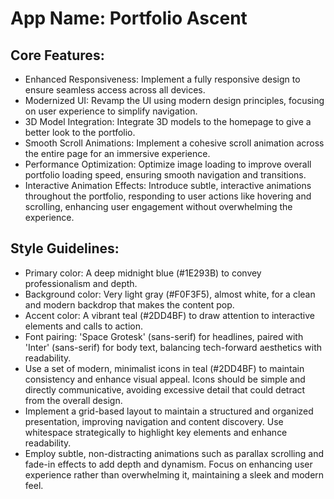 # **App Name**: Portfolio Ascent

## Core Features:

- Enhanced Responsiveness: Implement a fully responsive design to ensure seamless access across all devices.
- Modernized UI: Revamp the UI using modern design principles, focusing on user experience to simplify navigation.
- 3D Model Integration: Integrate 3D models to the homepage to give a better look to the portfolio.
- Smooth Scroll Animations: Implement a cohesive scroll animation across the entire page for an immersive experience.
- Performance Optimization: Optimize image loading to improve overall portfolio loading speed, ensuring smooth navigation and transitions.
- Interactive Animation Effects: Introduce subtle, interactive animations throughout the portfolio, responding to user actions like hovering and scrolling, enhancing user engagement without overwhelming the experience.

## Style Guidelines:

- Primary color: A deep midnight blue (#1E293B) to convey professionalism and depth.
- Background color: Very light gray (#F0F3F5), almost white, for a clean and modern backdrop that makes the content pop.
- Accent color: A vibrant teal (#2DD4BF) to draw attention to interactive elements and calls to action.
- Font pairing: 'Space Grotesk' (sans-serif) for headlines, paired with 'Inter' (sans-serif) for body text, balancing tech-forward aesthetics with readability.
- Use a set of modern, minimalist icons in teal (#2DD4BF) to maintain consistency and enhance visual appeal. Icons should be simple and directly communicative, avoiding excessive detail that could detract from the overall design.
- Implement a grid-based layout to maintain a structured and organized presentation, improving navigation and content discovery. Use whitespace strategically to highlight key elements and enhance readability.
- Employ subtle, non-distracting animations such as parallax scrolling and fade-in effects to add depth and dynamism. Focus on enhancing user experience rather than overwhelming it, maintaining a sleek and modern feel.